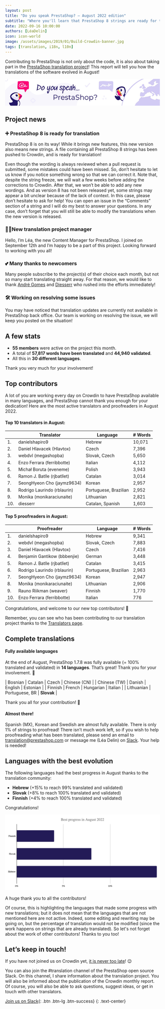 ```yaml
---
layout: post
title: "Do you speak PrestaShop? – August 2022 edition"
subtitle: "Where you'll learn that PrestaShop 8 strings are ready for translation"
date: 2022-09-16 10:00:00
authors: [LéaDelin]
icon: icon-world
image: /assets/images/2019/01/Build-Crowdin-banner.jpg
tags: [translation, i18n, l10n]
---
```


Contributing to PrestaShop is not only about the code, it is also about taking part in the [PrestaShop translation project](https://crowdin.com/project/prestashop-official)! This report will tell you how the translations of the software evolved in August!

![Crowdin Monthly banner](/assets/images/2019/01/Build-Crowdin-banner.jpg)


## Project news

### ➕ PrestaShop 8 is ready for translation

PrestaShop 8 is on its way! While it brings new features, this new version also means new strings. A file containing all PrestaShop 8 strings has been pushed to Crowdin, and is ready for translation!

Even though the wording is always reviewed when a pull request is submitted, some mistakes could have been missed. So, don’t hesitate to let us know if you notice something wrong so that we can correct it. Note that, despite the string freeze, we will wait a few weeks before adding the corrections to Crowdin. After that, we won’t be able to add any new wordings. 
And as version 8 has not been released yet, some strings may appear a bit unclear because of the lack of context. In this case, please don’t hesitate to ask for help! You can open an issue in the “Comments” section of a string and I will do my best to answer your questions. In any case, don’t forget that you will still be able to modify the translations when the new version is released.


### 👷‍♀️New translation project manager

Hello, I’m Léa, the new Content Manager for PrestaShop. I joined on September 12th and I’m happy to be a part of this project. Looking forward to working with you all! 

### 💕 Many thanks to newcomers

Many people subscribe to the project(s) of their choice each month, but not so many start translating straight away. For that reason, we would like to thank [André Gomes](https://crowdin.com/profile/croquete1) and [Diesserr](https://crowdin.com/profile/diesserr) who rushed into the efforts immediately! 

### 🛠️ Working on resolving some issues

You may have noticed that translation updates are currently not available in PrestaShop back office. Our team is working on resolving the issue, we will keep you posted on the situation!

## A few stats
 
* **55 members** were active on the project this month.
* A total of **57,817 words have been translated** and **44,940 validated**.
* All this in **30 different languages**.
 
Thank you very much for your involvement!

## Top contributors
 
A lot of you are working every day on Crowdin to have PrestaShop available in many languages, and PrestaShop cannot thank you enough for your dedication! Here are the most active translators and proofreaders in August 2022.
 
#### Top 10 translators in August:
 
| |Translator | Language | # Words
|-|---------- | -------- | ----------------
| 1. | danielshapiro9 | Hebrew | 10,071
| 2. | Daniel Hlavacek (Hlavtox) | Czech | 7,396
| 3. | webdvl (megashopba) | Slovak, Czech | 5,650
| 4. | Enzo Ferrara (ferribbotte) | Italian | 4,112
| 5. | Michał Boruta (eveneme) | Polish | 3,943
| 6. | Ramon J. Batlle (rjbatllet) | Catalan | 3,014
| 7. | SeongHyeon Cho (jaymz9634) | Korean | 2,957
| 8. | Rodrigo Laurindo (rblaurin) | Portuguese, Brazilian | 2,952
| 9. | Monika (monikaraciunaite) | Lithuanian | 2,821
| 10. | diesserr | Catalan, Spanish | 1,603


#### Top 5 proofreaders in August:
 
| | Proofreader | Language | # Words
|-| ---------- | -------- | ----------------
| 1. | danielshapiro9 | Hebrew | 9,341
| 2. | webdvl (megashopba) | Slovak, Czech | 7,883
| 3. | Daniel Hlavacek (Hlavtox) | Czech | 7,416
| 4. | Benjamin Gantikow (bbbenjie) | German | 3,448
| 5. | Ramon J. Batlle (rjbatllet) | Catalan | 3,415
| 6. | Rodrigo Laurindo (rblaurin) | Portuguese, Brazilian | 2,963
| 7. | SeongHyeon Cho (jaymz9634) | Korean | 2,947
| 8. | Monika (monikaraciunaite) | Lithuanian | 2,906
| 9. | Rauno Riikman (weaver) | Finnish | 1,770
| 10. | Enzo Ferrara (ferribbotte) | Italian | 776


Congratulations, and welcome to our new top contributors! :clap:
 
Remember, you can see who has been contributing to our translation project thanks to the [Translators page](https://translators.prestashop.com/).
 
## Complete translations
 
#### Fully available languages
 
At the end of August, PrestaShop 1.7.8 was fully available (= 100% translated and validated) in **14 languages**. That’s great! Thank you for your involvement. :tada:
 
| Bosnian | Catalan | Czech | Chinese (CN) |
| Chinese (TW) | Danish | English | Estonian | 
| Finnish | French | Hungarian | Italian |
| Lithuanian | Portuguese, BR | **Slovak** | 

Thank you all for your contribution! :muscle: 

#### Almost there!

Spanish (MX), Korean and Swedish are almost fully available. There is only 1% of strings to proofread! 
There isn’t much work left, so if you wish to help proofreading what has been translated, please send an email to translation@prestashop.com or message me (Léa Delin) on [Slack](https://join.slack.com/t/prestashop/shared_invite/zt-1aknrecdu-2jS1sCOKDhOVk2UOhpzmfg). Your help is needed!

## Languages with the best evolution

The following languages had the best progress in August thanks to the translation community:
 
* **Hebrew** (+15% to reach 99% translated and validated) 
* **Slovak** (+8% to reach 100% translated and validated)
* **Finnish** (+4% to reach 100% translated and validated)


Congratulations! 

![Best translation progress in August 2022](/assets/images/2022/09/build-crowdin-progress-august22.png)

A huge thank you to all the contributors!
 
Of course, this is highlighting the languages that made some progress with new translations; but it does not mean that the languages that are not mentioned here are not active. Indeed, some editing and rewriting may be going on, but the percentage of translation would not be modified (since the work happens on strings that are already translated). So let's not forget about the work of other contributors! Thanks to you too!


## Let’s keep in touch!

If you have not joined us on Crowdin yet, [it is never too late](https://crowdin.com/project/prestashop-official)! :wink:

You can also join the #translation channel of the PrestaShop open source Slack. On this channel, I share information about the translation project. You will also be informed about the publication of the Crowdin monthly report. Of course, you will also be able to ask questions, suggest ideas, or get in touch with other translators.

[Join us on Slack](https://join.slack.com/t/prestashop/shared_invite/zt-1cgzpovnr-uFJrEIkrV8SVy35wkQ4y7Q){: .btn .btn-lg .btn-success}
{: .text-center}
